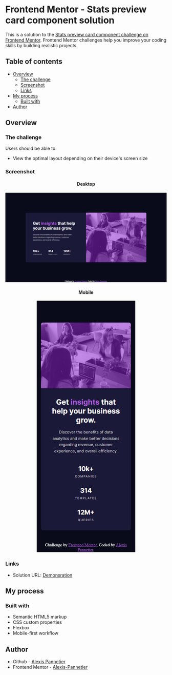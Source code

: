 # Frontend Mentor - Stats preview card component solution

This is a solution to the [Stats preview card component challenge on Frontend Mentor](https://www.frontendmentor.io/challenges/stats-preview-card-component-8JqbgoU62). Frontend Mentor challenges help you improve your coding skills by building realistic projects.

## Table of contents

- [Overview](#overview)
  - [The challenge](#the-challenge)
  - [Screenshot](#screenshot)
  - [Links](#links)
- [My process](#my-process)
  - [Built with](#built-with)
- [Author](#author)

## Overview

### The challenge

Users should be able to:

- View the optimal layout depending on their device's screen size

### Screenshot

<div align="center">

#### Desktop

![desktop](./demonstration/desktop.png)

#### Mobile

![mobile](./demonstration/mobile.png)

</div>

### Links

- Solution URL: [Demonsration](https://pannetouch-stats-preview-card.netlify.app/)

## My process

### Built with

- Semantic HTML5 markup
- CSS custom properties
- Flexbox
- Mobile-first workflow

## Author

- Github - [Alexis Pannetier](https://github.com/Alexis-Pannetier)
- Frontend Mentor - [Alexis-Pannetier](https://www.frontendmentor.io/profile/Alexis-Pannetier)
